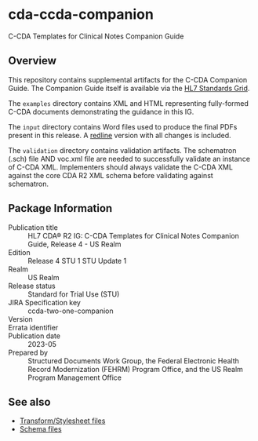 # cda-ccda-companion
C-CDA Templates for Clinical Notes Companion Guide

## Overview
This repository contains supplemental artifacts for the C-CDA Companion Guide. The Companion Guide itself is available via the [HL7 Standards Grid](https://www.hl7.org/implement/standards/product_brief.cfm?product_id=492).

The `examples` directory contains XML and HTML representing fully-formed C-CDA documents demonstrating the guidance in this IG.

The `input` directory contains Word files used to produce the final PDFs present in this release. A [redline](https://github.com/HL7/CDA-ccda-companion/tree/master/input/Redline) version with all changes is included.

The `validation` directory contains validation artifacts. The schematron (.sch) file AND voc.xml file are needed to successfully validate an instance of C-CDA XML. Implementers should always validate the C-CDA XML against the core CDA R2 XML schema before validating against schematron.

## Package Information
<dl>
	<dt>Publication title</dt>
	<dd>HL7 CDA® R2 IG: C-CDA Templates for Clinical Notes Companion Guide, Release 4 - US Realm</dd>
	<dt>Edition</dt>
	<dd>Release 4 STU 1 STU Update 1</dd>
	<dt>Realm</dt>
	<dd>US Realm</dd>
	<dt>Release status</dt>
	<dd>Standard for Trial Use (STU)</dd>
	<dt>JIRA Specification key</dt>
	<dd>ccda-two-one-companion</dd>
	<dt>Version</dt>
	<dd></dd>
	<dt>Errata identifier</dt>
	<dd></dd>
	<dt>Publication date</dt>
	<dd>2023-05</dd>
	<dt>Prepared by</dt>
	<dd>Structured Documents Work Group, the Federal Electronic Health Record Modernization (FEHRM) Program Office, and the US Realm Program Management Office</dd>
</dl>

## See also
* [Transform/Stylesheet files](https://hl7.org/permalink/?CDAStyleSheet)
* [Schema files](https://hl7.org/permalink/?CDAR2.0schema)
